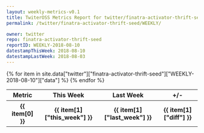 ```yaml
---
layout: weekly-metrics-v0.1
title: TwiterOSS Metrics Report for twitter/finatra-activator-thrift-seed | WEEKLY-2018-08-10
permalink: /twitter/finatra-activator-thrift-seed/WEEKLY/

owner: twitter
repo: finatra-activator-thrift-seed
reportID: WEEKLY-2018-08-10
datestampThisWeek: 2018-08-10
datestampLastWeek: 2018-08-03
---
```


<table style="width: 100%">
    <tr>
        <th>Metric</th>
        <th>This Week</th>
        <th>Last Week</th>
        <th>+/-</th>
    </tr>
    {% for item in site.data["twitter"]["finatra-activator-thrift-seed"]["WEEKLY-2018-08-10"]["data"] %}
    <tr>
        <th>{{ item[0] }}</th>
        <th>{{ item[1]["this_week"] }}</th>
        <th>{{ item[1]["last_week"] }}</th>
        <th>{{ item[1]["diff"] }}</th>
    </tr>
    {% endfor %}
</table>

